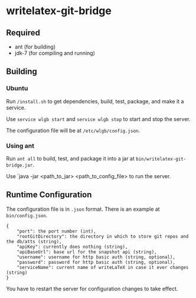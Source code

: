 writelatex-git-bridge
=====================

Required
--------
  * ant (for building)
  * jdk-7 (for compiling and running)

Building
--------
### Ubuntu ###
Run `/install.sh` to get dependencies, build, test, package, and make it a service.

Use `service wlgb start` and `service wlgb stop` to start and stop the server.

The configuration file will be at `/etc/wlgb/config.json`.
### Using ant ###
Run `ant all` to build, test, and package it into a jar at `bin/writelatex-git-bridge.jar`.

Use `java -jar <path_to_jar> <path_to_config_file> to run the server.

Runtime Configuration
---------------------

The configuration file is in `.json` format. There is an example at `bin/config.json`.

    {
        "port": the port number (int),
        "rootGitDirectory": the directory in which to store git repos and the db/atts (string),
        "apiKey": currently does nothing (string),
        "apiBaseUrl": base url for the snapshot api (string),
        "username": username for http basic auth (string, optional),
        "password": password for http basic auth (string, optional),
        "serviceName": current name of writeLaTeX in case it ever changes (string)
    }

You have to restart the server for configuration changes to take effect.
